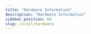 ```yaml
---
title: "Hardware Information"
description: "Hardware Information"
sidebar_position: 60
slug: /x/x2l/hardware
---
```

